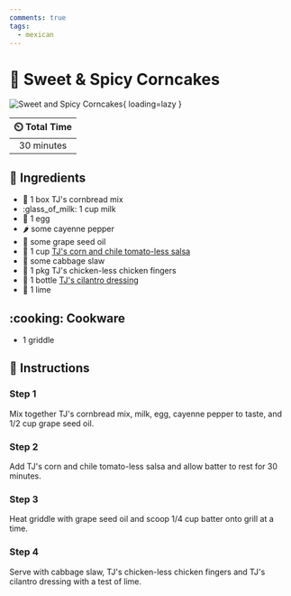 ```yaml
---
comments: true
tags:
  - mexican
---
```

# :pancakes: Sweet & Spicy Corncakes

![Sweet and Spicy Corncakes](../assets/images/sweet-and-spicy-corncakes.jpg){ loading=lazy }

| :timer_clock: Total Time |
|:-----------------------: |
| 30 minutes |

## :salt: Ingredients

- :corn: 1 box TJ's cornbread mix
- :glass_of_milk: 1 cup milk
- :egg: 1 egg
- :hot_pepper: some cayenne pepper
- :grapes: some grape seed oil
- :corn: 1 cup [TJ's corn and chile tomato-less salsa][1]
- :green_salad: some cabbage slaw
- :poultry_leg: 1 pkg TJ's chicken-less chicken fingers
- :herb: 1 bottle [TJ's cilantro dressing][2]
- :lemon: 1 lime

## :cooking: Cookware

- 1 griddle

## :pencil: Instructions

### Step 1

Mix together TJ's cornbread mix, milk, egg, cayenne pepper to taste, and 1/2 cup grape seed oil.

### Step 2

Add TJ's corn and chile tomato-less salsa and allow batter to rest for 30 minutes.

### Step 3

Heat griddle with grape seed oil and scoop 1/4 cup batter onto grill at a time.

### Step 4

Serve with cabbage slaw, TJ's chicken-less chicken fingers and TJ's cilantro dressing with a test of lime.

[1]: <../sauces-and-dressings/sweet-and-spicy-corn-salsa.md>
[2]: <../sauces-and-dressings/cilantro-dressing.md>
